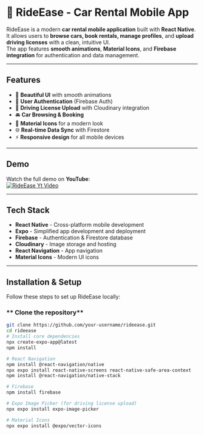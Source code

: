 # 🚗 RideEase - Car Rental Mobile App

RideEase is a modern **car rental mobile application** built with **React Native**.  
It allows users to **browse cars, book rentals, manage profiles**, and **upload driving licenses** with a clean, intuitive UI.  
The app features **smooth animations**, **Material Icons**, and **Firebase integration** for authentication and data management.

---

## Features

- 📱 **Beautiful UI** with smooth animations  
- 🔑 **User Authentication** (Firebase Auth)  
- 📄 **Driving License Upload** with Cloudinary integration  
- 🚘 **Car Browsing & Booking**  
- 🎨 **Material Icons** for a modern look  
- 🌐 **Real-time Data Sync** with Firestore  
- ⚡ **Responsive design** for all mobile devices  

---

##  Demo

Watch the full demo on **YouTube**:  
[![RideEase Yt Video]([https://img.youtube.com/vi/ZhiF-HsnPAY/0.jpg)](https://youtu.be/ZhiF-HsnPAY?si=goz-NCc-cwPN_smw](https://youtube.com/shorts/RDYItU8vrj0?si=FJHEMS9KThaondSb))

---

##  Tech Stack

- **React Native** - Cross-platform mobile development  
- **Expo** - Simplified app development and deployment  
- **Firebase** - Authentication & Firestore database  
- **Cloudinary** - Image storage and hosting  
- **React Navigation** - App navigation  
- **Material Icons** - Modern UI icons

---

## Installation & Setup

Follow these steps to set up RideEase locally:

### ** Clone the repository**
```bash
git clone https://github.com/your-username/rideease.git
cd rideease
# Install core dependencies
npx create-expo-app@latest
npm install

# React Navigation
npm install @react-navigation/native
npx expo install react-native-screens react-native-safe-area-context
npm install @react-navigation/native-stack

# Firebase
npm install firebase

# Expo Image Picker (for driving license upload)
npx expo install expo-image-picker

# Material Icons
npx expo install @expo/vector-icons







